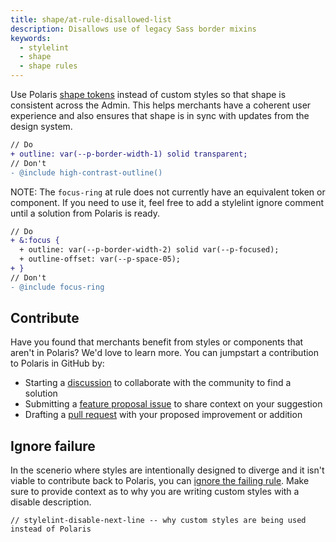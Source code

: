```yaml
---
title: shape/at-rule-disallowed-list
description: Disallows use of legacy Sass border mixins
keywords:
  - stylelint
  - shape
  - shape rules
---
```


Use Polaris [shape tokens](/tokens/shape) instead of custom styles so that shape is consistent across the Admin. This helps merchants have a coherent user experience and also ensures that shape is in sync with updates from the design system.

```diff
// Do
+ outline: var(--p-border-width-1) solid transparent;
// Don't
- @include high-contrast-outline()
```

NOTE: The `focus-ring` at rule does not currently have an equivalent token or component. If you need to use it, feel free to add a stylelint ignore comment until a solution from Polaris is ready.

```diff
// Do
+ &:focus {
  + outline: var(--p-border-width-2) solid var(--p-focused);
  + outline-offset: var(--p-space-05);
+ }
// Don't
- @include focus-ring
```

## Contribute

Have you found that merchants benefit from styles or components that aren't in Polaris? We'd love to learn more. You can jumpstart a contribution to Polaris in GitHub by:

- Starting a [discussion](https://github.com/Shopify/polaris/discussions/6750) to collaborate with the community to find a solution
- Submitting a [feature proposal issue](https://github.com/Shopify/polaris/issues/new?assignees=&labels=Feature+request&template=FEATURE_REQUEST.md) to share context on your suggestion
- Drafting a [pull request](https://github.com/Shopify/polaris/pulls) with your proposed improvement or addition

## Ignore failure

In the scenerio where styles are intentionally designed to diverge and it isn't viable to contribute back to Polaris, you can [ignore the failing rule](https://stylelint.io/user-guide/ignore-code/#within-files). Make sure to provide context as to why you are writing custom styles with a disable description.

```
// stylelint-disable-next-line -- why custom styles are being used instead of Polaris
```
